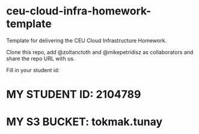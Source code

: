 # ceu-cloud-infra-homework-template
Template for delivering the CEU Cloud Infrastructure Homework.

Clone this repo, add @zoltanctoth and @mikepetridisz as collaborators and share the repo URL with us.

Fill in your student id:
# MY STUDENT ID: 2104789
# MY S3 BUCKET: tokmak.tunay

